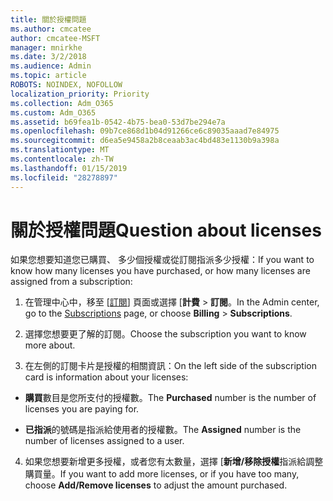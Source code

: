 ```yaml
---
title: 關於授權問題
ms.author: cmcatee
author: cmcatee-MSFT
manager: mnirkhe
ms.date: 3/2/2018
ms.audience: Admin
ms.topic: article
ROBOTS: NOINDEX, NOFOLLOW
localization_priority: Priority
ms.collection: Adm_O365
ms.custom: Adm_O365
ms.assetid: b69fea1b-0542-4b75-bea0-53d7be294e7a
ms.openlocfilehash: 09b7ce868d1b04d91266ce6c89035aaad7e84975
ms.sourcegitcommit: d6ea5e9458a2b8ceaab3ac4bd483e1130b9a398a
ms.translationtype: MT
ms.contentlocale: zh-TW
ms.lasthandoff: 01/15/2019
ms.locfileid: "28278897"
---
```

# <a name="question-about-licenses"></a><span data-ttu-id="78e1e-102">關於授權問題</span><span class="sxs-lookup"><span data-stu-id="78e1e-102">Question about licenses</span></span>

<span data-ttu-id="78e1e-103">如果您想要知道您已購買、 多少個授權或從訂閱指派多少授權：</span><span class="sxs-lookup"><span data-stu-id="78e1e-103">If you want to know how many licenses you have purchased, or how many licenses are assigned from a subscription:</span></span>
  
1. <span data-ttu-id="78e1e-104">在管理中心中，移至 [[訂閱](https://go.microsoft.com/fwlink/p/?linkid=842054)] 頁面或選擇 [**計費** \> **訂閱**。</span><span class="sxs-lookup"><span data-stu-id="78e1e-104">In the Admin center, go to the [Subscriptions](https://go.microsoft.com/fwlink/p/?linkid=842054) page, or choose **Billing** \> **Subscriptions**.</span></span>
    
2. <span data-ttu-id="78e1e-105">選擇您想要更了解的訂閱。</span><span class="sxs-lookup"><span data-stu-id="78e1e-105">Choose the subscription you want to know more about.</span></span>
    
3. <span data-ttu-id="78e1e-106">在左側的訂閱卡片是授權的相關資訊：</span><span class="sxs-lookup"><span data-stu-id="78e1e-106">On the left side of the subscription card is information about your licenses:</span></span>
    
  - <span data-ttu-id="78e1e-107">**購買**數目是您所支付的授權數。</span><span class="sxs-lookup"><span data-stu-id="78e1e-107">The **Purchased** number is the number of licenses you are paying for.</span></span> 
    
  - <span data-ttu-id="78e1e-108">**已指派**的號碼是指派給使用者的授權數。</span><span class="sxs-lookup"><span data-stu-id="78e1e-108">The **Assigned** number is the number of licenses assigned to a user.</span></span> 
    
4. <span data-ttu-id="78e1e-109">如果您想要新增更多授權，或者您有太數量，選擇 [**新增/移除授權**指派給調整購買量。</span><span class="sxs-lookup"><span data-stu-id="78e1e-109">If you want to add more licenses, or if you have too many, choose **Add/Remove licenses** to adjust the amount purchased.</span></span> 
    

